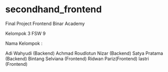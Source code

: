 # secondhand_frontend
Final Project Frontend Binar Academy

Kelompok 3 FSW 9

Nama Kelompok  :

Adi Wahyudi (Backend)
Achmad Roudlotun Nizar (Backend)
Satya Pratama (Backend)
Bintang Selviana (Frontend)
Ridwan Pariz(Frontend)
lastri (Frontend)
